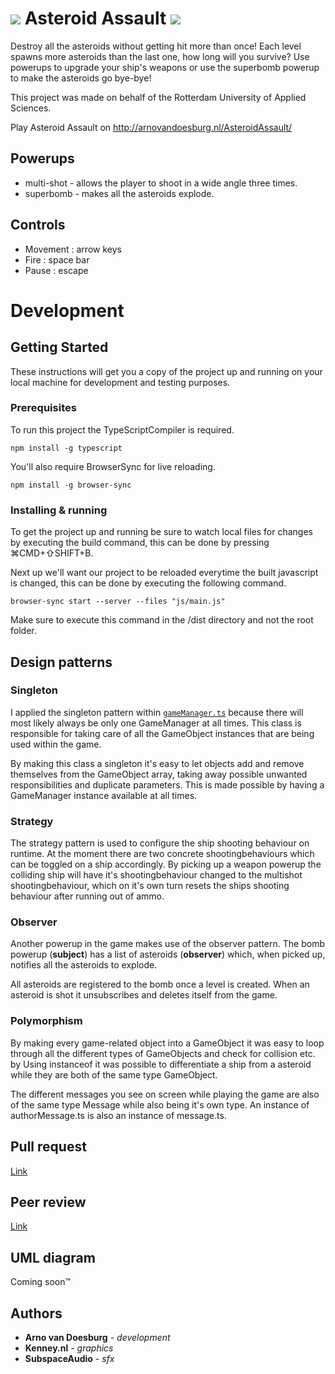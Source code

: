 #  ![](https://raw.githubusercontent.com/ArnovanDoesburg/CMTPRG01-8/feature/Collision/dist/img/meteor/tiny2.png) Asteroid Assault ![](https://raw.githubusercontent.com/ArnovanDoesburg/CMTPRG01-8/feature/Collision/dist/img/meteor/tiny1.png)

Destroy all the asteroids without getting hit more than once! Each level spawns more asteroids than the last one, how long will you survive? Use powerups to upgrade your ship's weapons or use the superbomb powerup to make the asteroids go bye-bye!

This project was made on behalf of the Rotterdam University of Applied Sciences.

Play Asteroid Assault on http://arnovandoesburg.nl/AsteroidAssault/

## Powerups
* multi-shot - allows the player to shoot in a wide angle three times.
* superbomb - makes all the asteroids explode.

## Controls
* Movement : arrow keys
* Fire : space bar
* Pause : escape

# Development

## Getting Started 

These instructions will get you a copy of the project up and running on your local machine for development and testing purposes.

### Prerequisites

To run this project the TypeScriptCompiler is required.

```
npm install -g typescript
```

You'll also require BrowserSync for live reloading.

```
npm install -g browser-sync
```

### Installing & running

To get the project up and running be sure to watch local files for changes by executing the build command, this can be done by pressing ⌘CMD+⇧SHIFT+B.

Next up we'll want our project to be reloaded everytime the built javascript is changed, this can be done by executing the following command.

```
browser-sync start --server --files "js/main.js"
```

Make sure to execute this command in the /dist directory and not the root folder.

## Design patterns

### Singleton
I applied the singleton pattern within [`gameManager.ts`](dev/gameObjects/managers/gameManager.ts "Go to the GameManager Class") because there will most likely always be only one GameManager at all times. This class is responsible for taking care of all the GameObject instances that are being used within the game. 

By making this class a singleton it's easy to let objects add and remove themselves from the GameObject array, taking away possible unwanted responsibilities and duplicate parameters. This is made possible by having a GameManager instance available at all times.

### Strategy

The strategy pattern is used to configure the ship shooting behaviour on runtime. At the moment there are two concrete shootingbehaviours which can be toggled on a ship accordingly. By picking up a weapon powerup the colliding ship will have it's shootingbehaviour changed to the multishot shootingbehaviour, which on it's own turn resets the ships shooting behaviour after running out of ammo.

### Observer

Another powerup in the game makes use of the observer pattern. The bomb powerup (**subject**) has a list of asteroids (**observer**) which, when picked up, notifies all the asteroids to explode.

All asteroids are registered to the bomb once a level is created. When an asteroid is shot it unsubscribes and deletes itself from the game.

### Polymorphism

By making every game-related object into a GameObject it was easy to loop through all the different types of GameObjects and check for collision etc. by Using instanceof it was possible to differentiate a ship from a asteroid while they are both of the same type GameObject.

The different messages you see on screen while playing the game are also of the same type Message while also being it's own type. An instance of authorMessage.ts is also an instance of message.ts. 

## Pull request

[Link](https://github.com/Tim0182/CMTPRG01-8/pull/2)

## Peer review

[Link](https://github.com/Tim0182/CMTPRG01-8/issues/6)

## UML diagram

Coming soon™

## Authors

* **Arno van Doesburg** - *development*
* **Kenney.nl** - *graphics*
* **SubspaceAudio** - *sfx*
